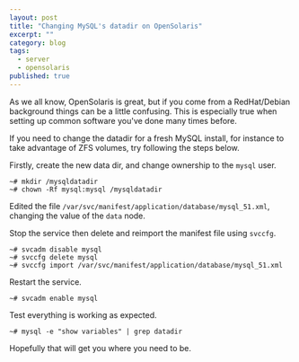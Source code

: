 ```yaml
---
layout: post
title: "Changing MySQL's datadir on OpenSolaris"
excerpt: ""
category: blog
tags:
  - server
  - opensolaris
published: true
---
```


As we all know, OpenSolaris is great, but if you come from a RedHat/Debian background things can be a little confusing. This is especially true when setting up common software you've done many times before.

If you need to change the datadir for a fresh MySQL install, for instance to take advantage of ZFS volumes, try following the steps below.

Firstly, create the new data dir, and change ownership to the `mysql` user.

    ~# mkdir /mysqldatadir
    ~# chown -Rf mysql:mysql /mysqldatadir

Edited the file `/var/svc/manifest/application/database/mysql_51.xml`, changing the value of the `data` node.

Stop the service then delete and reimport the manifest file using `svccfg`.

    ~# svcadm disable mysql
    ~# svccfg delete mysql
    ~# svccfg import /var/svc/manifest/application/database/mysql_51.xml

Restart the service.

    ~# svcadm enable mysql

Test everything is working as expected.

    ~# mysql -e "show variables" | grep datadir

Hopefully that will get you where you need to be.
